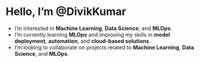 # Hello, I’m @DivikKumar

- I’m interested in **Machine Learning**, **Data Science**, and **MLOps**.
- I’m currently learning **MLOps** and improving my skills in **model deployment**, **automation**, and **cloud-based solutions**.
- I’m looking to collaborate on projects related to **Machine Learning**, **Data Science**, and **MLOps**.


